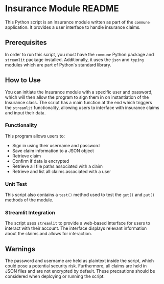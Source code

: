 # Insurance Module README

This Python script is an Insurance module written as part of the `commune` application. It provides a user interface to handle insurance claims.

## Prerequisites

In order to run this script, you must have the `commune` Python package and `streamlit` package installed. Additionally, it uses the `json` and `typing` modules which are part of Python's standard library.

## How to Use

You can initiate the Insurance module with a specific user and password, which will then allow the program to sign them in on instantiation of the Insurance class. The script has a main function at the end which triggers the `streamlit` functionality, allowing users to interface with insurance claims and input their data.

### Functionality

This program allows users to:

- Sign in using their username and password
- Save claim information to a JSON object
- Retrieve claim
- Confirm if data is encrypted
- Retrieve all file paths associated with a claim
- Retrieve and list all claims associated with a user

### Unit Test

This script also contains a `test()` method used to test the `get()` and `put()` methods of the module.

### Streamlit Integration

The script uses `streamlit` to provide a web-based interface for users to interact with their account. The interface displays relevant information about the claims and allows for interaction.

## Warnings

The password and username are held as plaintext inside the script, which could pose a potential security risk. Furthermore, all claims are held in JSON files and are not encrypted by default. These precautions should be considered when deploying or running the script.
